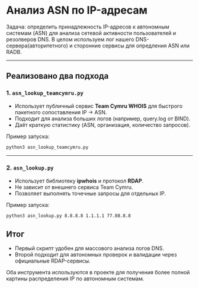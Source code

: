 # Анализ ASN по IP-адресам

Задача: определить принадлежность IP-адресов к автономным системам (ASN) для анализа сетевой активности пользователей и резолверов DNS. В целом используем лог нашего DNS-сервера(авторитетного) и сторонние сервисы для опредления ASN или RADB.

---

## Реализовано два подхода

### 1. `asn_lookup_teamcymru.py`

- Использует публичный сервис **Team Cymru WHOIS** для быстрого пакетного сопоставления IP → ASN.
- Подходит для анализа больших логов (например, query.log от BIND).
- Даёт краткую статистику (ASN, организация, количество запросов).

Пример запуска:

```bash
python3 asn_lookup_teamcymru.py
```

---

### 2. `asn_lookup.py`

- Использует библиотеку **ipwhois** и протокол **RDAP**.
- Не зависит от внешнего сервиса Team Cymru.
- Позволяет выполнять точечные запросы для отдельных IP.

Пример запуска:

```bash
python3 asn_lookup.py 8.8.8.8 1.1.1.1 77.88.8.8
```

## Итог

- Первый скрипт удобен для массового анализа логов DNS.  
- Второй подходит для автономных проверок и валидации через официальные RDAP-сервисы.  

Оба инструмента используются в проекте для получения более полной картины распределения IP по автономным системам.

